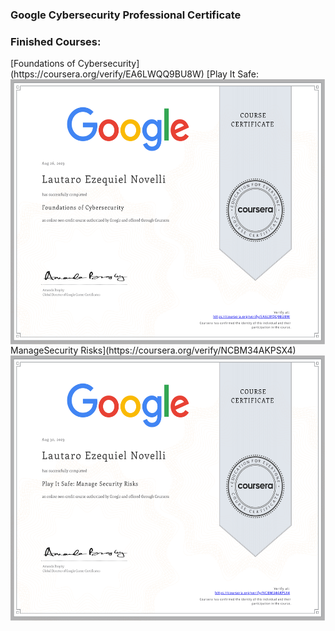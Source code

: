 ### Google Cybersecurity Professional Certificate


<h3 align="left"> Finished Courses:</h3>
<div>
    [Foundations of Cybersecurity](https://coursera.org/verify/EA6LWQQ9BU8W)
    <img align="left" alt="Foundations" width="550px" height="425" src="https://github.com/L-Novelli/Google-Cybersecurity-Professional-Certificate/blob/master/CourseCompletitionCertificate/Fundations/Fundations.png" />
    [Play It Safe: ManageSecurity Risks](https://coursera.org/verify/NCBM34AKPSX4)
    <img align="left" alt="Foundations" width="550px" height="425" src="https://github.com/L-Novelli/Google-Cybersecurity-Professional-Certificate/blob/master/CourseCompletitionCertificate/ManageSecurityIncidents/Manage%20Security%20Incidents.png" />

</div>

